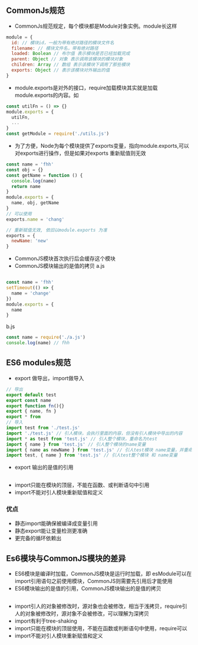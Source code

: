 ## CommonJs规范
+ CommonJs规范规定，每个模块都是Module对象实例。module长这样
```js
module = {
  id: // 模块id，一般为带有绝对路径的模块文件名
  filename: // 模块文件名，带有绝对路径
  loaded: Boolean // 布尔值 表示模块是否已经加载完成
  parent: Object // 对象 表示调用该模块的模块对象
  children: Array // 数组 表示该模块下调用了那些模块
  exports: Object // 表示该模块对外输出的值 
}
```
+ module.exports是对外的接口，require加载模块其实就是加载module.exports的内容。如
```js
const utilFn = () => {}
module.exports = {
  utilFn,
  ...
}
const getModule = require('./utils.js') 
```
+ 为了方便，Node为每个模块提供了exports变量，指向module.exports,可以对exports进行操作，但是如果对exports 重新赋值则无效
```js
const name = 'fhh'
const obj = {}
const getName = function () {
  console.log(name)
  return name
}
module.exports = {
  name, obj, getName
}
// 可以使用
exports.name = 'chang'

// 重新赋值无效, 依旧以module.exports 为准
exports = {
  newName: 'new'
}
```
+ CommonJS模块首次执行后会缓存这个模块
+ CommonJS模块输出的是值的拷贝
a.js
```js

const name = 'fhh'
setTimeout(() => {
  name = 'change'
})
module.exports = {
  name 
}
```
b.js
```js
const name = require('./a.js')
console.log(name) // fhh
```
## ES6 modules规范
+ export 做导出，import做导入
```js
// 导出
export default test
export const name
export function fn(){}
export { name, fn }
export * from 
// 导入
import test from './test.js'
import './test.js' // 引人模块，会执行里面的内容，但没有引人模块中导出的内容
import * as test from 'test.js' // 引人整个模块，重命名为test
import { name } from 'test.js' // 引人整个模块的name变量
import { name as newName } from 'test.js' // 引人test模块 name变量，并重命名为 newName
import test, { name } from 'test.js' // 引人test整个模块 和 name变量
```
+ export 输出的是值的引用
```js
```
+ import只能在模块的顶层，不能在函数、或判断语句中引用
+ import不能对引人模块重新赋值和定义
### 优点
+ 静态import能确保被编译成变量引用
+ 静态export能让变量检测更准确
+ 更完备的循环依赖出
## Es6模块与CommonJS模块的差异
+ ES6模块是编译时加载，CommonJS模块是运行时加载，即 esModule可以在import引用语句之前使用模块，CommonJS则需要先引用后才能使用
+ ES6模块输出的是值的引用，CommonJS模块输出的是值的拷贝
```js

```
+ import引人的对象被修改时，源对象也会被修改，相当于浅拷贝，require引人的对象被修改时，源对象不会被修改，可以理解为深拷贝
+ import有利于tree-shaking
+ import只能在模块的顶层使用，不能在函数或判断语句中使用，require可以
+ import不能对引人模块重新赋值和定义